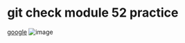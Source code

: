 # git check module 52 practice
[google](https://www.google.com/)
![image](https://mppxs.csb.app/happy.svg)
